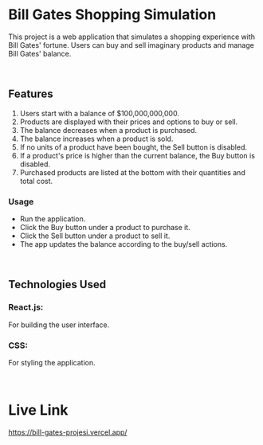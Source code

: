 ﻿# Bill Gates Shopping Simulation
This project is a web application that simulates a shopping experience with Bill Gates' fortune. Users can buy and sell imaginary products and manage Bill Gates' balance.

﻿<h2> Features </h2>
 <ol>
    <li>Users start with a balance of $100,000,000,000.</li>
    <li>Products are displayed with their prices and options to buy or sell.</li>
    <li>The balance decreases when a product is purchased.</li>
    <li>The balance increases when a product is sold.</li>
    <li>If no units of a product have been bought, the Sell button is disabled.</li>
    <li>If a product's price is higher than the current balance, the Buy button is disabled.</li>
    <li>Purchased products are listed at the bottom with their quantities and total cost.</li>
  </ol>

<h3>Usage</h3>
<ul>
    <li>Run the application.</li>
    <li>Click the Buy button under a product to purchase it.</li>
    <li>Click the Sell button under a product to sell it.</li>
    <li>The app updates the balance according to the buy/sell actions.</li>
  </ul>

﻿<h2> Technologies Used </h2>
<h3>React.js:</h3>
For building the user interface.
<h3>CSS:</h3>
For styling the application.

﻿<h1> Live Link </h1>
https://bill-gates-projesi.vercel.app/
